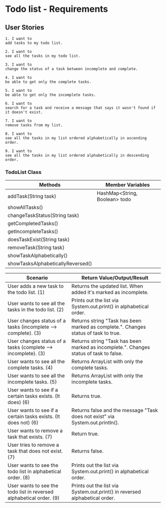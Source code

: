 # Todo list - Requirements

## User Stories

```
1. I want to 
add tasks to my todo list.
```
```
2. I want to 
see all the tasks in my todo list.
```
```
3. I want to 
change the status of a task between incomplete and complete.
```
```
4. I want to 
be able to get only the complete tasks.
```
```
5. I want to 
be able to get only the incomplete tasks.
```
```
6. I want to 
search for a task and receive a message that says it wasn't found if it doesn't exist.
```
```
7. I want to 
remove tasks from my list.
```
```
8. I want to 
see all the tasks in my list ordered alphabetically in ascending order.
```
```
9. I want to 
see all the tasks in my list ordered alphabetically in descending order.
```

### TodoList Class

| Methods                           | Member Variables              |
|-----------------------------------|-------------------------------|
| addTask(String task)              | HashMap<String, Boolean> todo |
| showAllTasks()                    |                               |
| changeTaskStatus(String task)     |                               |
| getCompletedTasks()               |                               |
| getIncompleteTasks()              |                               |
| doesTaskExist(String task)        |                               |
| removeTask(String task)           |                               |
| showTaskAlphabetically()          |                               |
| showTasksAlphabeticallyReversed() |                               |

| Scenario                                                            | Return Value/Output/Result                                                             |
|---------------------------------------------------------------------|----------------------------------------------------------------------------------------|
| User adds a new task to the todo list. (1)                          | Returns the updated list. When added it's marked as incomplete.                        |
| User wants to see all the tasks in the todo list. (2)               | Prints out the list via System.out.print() in alphabetical order.                      |
| User changes status of a tasks (incomplete --> complete). (3)       | Returns string "Task has been marked as complete.". Changes status of task to true.    |
| User changes status of a tasks (complete --> incomplete). (3)       | Returns string "Task has been marked as incomplete.". Changes status of task to false. |
| User wants to see all the complete tasks. (4)                       | Returns ArrayList with only the complete tasks.                                        |
| User wants to see all the incomplete tasks. (5)                     | Returns ArrayList with only the incomplete tasks.                                      |
| User wants to see if a certain tasks exists. (It does) (6)          | Returns true.                                                                          |
| User wants to see if a certain tasks exists. (It does not) (6)      | Returns false and the message "Task does not exist" via System.out.println().          |
| User wants to remove a task that exists. (7)                        | Return true.                                                                           |
| User tries to remove a task that does not exist. (7)                | Returns false.                                                                         |
| User wants to see the todo list in alphabetical order. (8)          | Prints out the list via System.out.print() in alphabetical order.                      |
| User wants to see the todo list in reversed alphabetical order. (9) | Prints out the list via System.out.print() in reversed alphabetical order.             |
